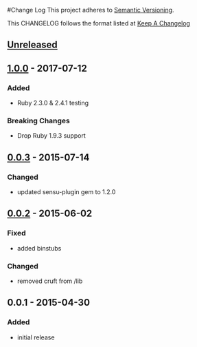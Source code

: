 #Change Log
This project adheres to [Semantic Versioning](http://semver.org/).

This CHANGELOG follows the format listed at [Keep A Changelog](http://keepachangelog.com/)

## [Unreleased]

## [1.0.0] - 2017-07-12
### Added
- Ruby 2.3.0 & 2.4.1 testing

### Breaking Changes
- Drop Ruby 1.9.3 support

## [0.0.3] - 2015-07-14
### Changed
- updated sensu-plugin gem to 1.2.0

## [0.0.2] - 2015-06-02
### Fixed
- added binstubs

### Changed
- removed cruft from /lib

## 0.0.1 - 2015-04-30
### Added
- initial release

[Unreleased]: https://github.com/sensu-plugins/sensu-plugins-cucumber/compare/1.0.0...HEAD
[1.0.0]: https://github.com/sensu-plugins/sensu-plugins-cucumber/compare/0.0.3...1.0.0
[0.0.3]: https://github.com/sensu-plugins/sensu-plugins-cucumber/compare/0.0.2...0.0.3
[0.0.2]: https://github.com/sensu-plugins/sensu-plugins-cucumber/compare/0.0.1...0.0.2

